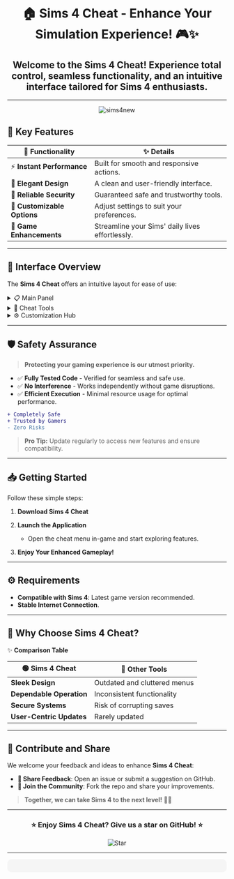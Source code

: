 <div align="center">

# 🏠 **Sims 4 Cheat - Enhance Your Simulation Experience!** 🎮✨

## Welcome to the **Sims 4 Cheat**! Experience total control, seamless functionality, and an intuitive interface tailored for Sims 4 enthusiasts. ##

---

![sims4new](https://github.com/user-attachments/assets/2cd8c3aa-961b-497e-9ee5-1702357d5bdb)

</div>

## 🌟 **Key Features**

| 🎯 **Functionality**         | ✨ **Details**                                 |
|-----------------------------|-----------------------------------------------|
| ⚡ **Instant Performance**   | Built for smooth and responsive actions.     |
| 🌟 **Elegant Design**        | A clean and user-friendly interface.         |
| 🔐 **Reliable Security**     | Guaranteed safe and trustworthy tools.       |
| 🔧 **Customizable Options**  | Adjust settings to suit your preferences.    |
| 🏡 **Game Enhancements**     | Streamline your Sims' daily lives effortlessly.|

---

## 🎨 **Interface Overview**

The **Sims 4 Cheat** offers an intuitive layout for ease of use:

<details>
  <summary>📋 Main Panel</summary>
  
  - **Quick Access Commands** - Manage actions swiftly.  
  - **Detailed Overviews** - Track your changes in real-time.
</details>

<details>
  <summary>🔑 Cheat Tools</summary>
  
  - **Money Generator** - Add Simoleons instantly.  
  - **Needs Control** - Adjust hunger, fun, and other metrics effortlessly.
</details>

<details>
  <summary>⚙️ Customization Hub</summary>
  
  - **Theme Selector** - Choose from various interface themes.  
  - **Performance Adjustments** - Optimize for your system's capability.
</details>


---

## 🛡️ **Safety Assurance**

> **Protecting your gaming experience is our utmost priority.**

- ✅ **Fully Tested Code** - Verified for seamless and safe use.  
- ✅ **No Interference** - Works independently without game disruptions.  
- ✅ **Efficient Execution** - Minimal resource usage for optimal performance.

```diff
+ Completely Safe
+ Trusted by Gamers
- Zero Risks
```

> **Pro Tip:** Update regularly to access new features and ensure compatibility.

---

## 📥 **Getting Started**

Follow these simple steps:

1. **Download Sims 4 Cheat**
   
2. **Launch the Application**
   - Open the cheat menu in-game and start exploring features.
3. **Enjoy Your Enhanced Gameplay!**

---

## ⚙️ **Requirements**

- **Compatible with Sims 4**: Latest game version recommended.  
- **Stable Internet Connection**.

---

## 💎 **Why Choose Sims 4 Cheat?**

✨ **Comparison Table**

| 🟢 **Sims 4 Cheat**          | 🔴 **Other Tools**            |
|-----------------------------|------------------------------|
| **Sleek Design**            | Outdated and cluttered menus |
| **Dependable Operation**    | Inconsistent functionality   |
| **Secure Systems**          | Risk of corrupting saves     |
| **User-Centric Updates**    | Rarely updated               |

---

## 💬 **Contribute and Share**

We welcome your feedback and ideas to enhance **Sims 4 Cheat**:

- **📧 Share Feedback**: Open an issue or submit a suggestion on GitHub.  
- **🌟 Join the Community**: Fork the repo and share your improvements.

> **Together, we can take Sims 4 to the next level!** 🏡✨

---

<div align="center">

### ⭐ **Enjoy Sims 4 Cheat? Give us a star on GitHub!** ⭐

![Star](https://img.shields.io/github/stars/your-username/sims4-cheat?style=social)

---

<div align="center" style="background-color:#F5F5F5; padding: 15px; border-radius: 10px;">



</div>

</div>
